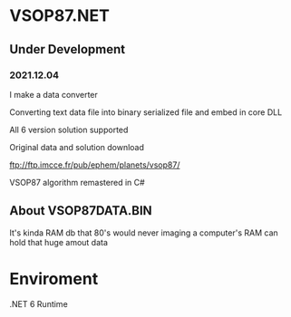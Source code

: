 # VSOP87.NET 
## Under Development

### 2021.12.04 

I make a data converter

Converting text data file into binary serialized file and embed in core DLL

All 6 version solution supported

Original data and solution download 

 ftp://ftp.imcce.fr/pub/ephem/planets/vsop87/

VSOP87 algorithm remastered in C#

## About VSOP87DATA.BIN

It's kinda RAM db that 80's would never imaging a computer's RAM can hold that huge amout data 

# Enviroment 
.NET 6 Runtime
